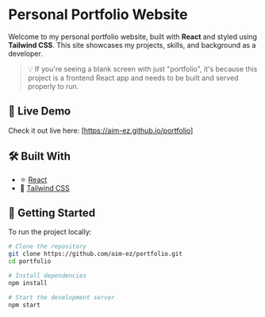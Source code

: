 # Personal Portfolio Website

Welcome to my personal portfolio website, built with **React** and styled using **Tailwind CSS**. This site showcases my projects, skills, and background as a developer.

> 💡 If you're seeing a blank screen with just "portfolio", it's because this project is a frontend React app and needs to be built and served properly to run.

## 🚀 Live Demo

Check it out live here: [https://aim-ez.github.io/portfolio]

## 🛠️ Built With

- ⚛️ [React](https://reactjs.org/)
- 💨 [Tailwind CSS](https://tailwindcss.com/)

## 📁 Getting Started

To run the project locally:

```bash
# Clone the repository
git clone https://github.com/aim-ez/portfolio.git
cd portfolio

# Install dependencies
npm install

# Start the development server
npm start
